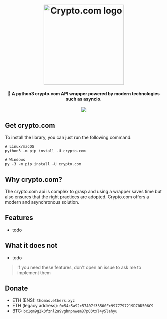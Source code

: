 <h1 align="center">
  <br>
  <img src="https://oraxen.vercel.app/todo/crypto.com.svg" alt="Crypto.com logo" width="256">
  <br>
</h1>

<h4 align="center">🦾 A python3 crypto.com API wrapper powered by modern technologies such as asyncio.</h4>

<p align="center">
    <a href="https://discord.gg/bhbPCXW" alt="discord">
        <img src="https://img.shields.io/discord/725070664100216922?label=chat&logo=discord"/>
    </a>
</p>


## Get crypto.com
To install the library, you can just run the following command:
```console
# Linux/macOS
python3 -m pip install -U crypto.com

# Windows
py -3 -m pip install -U crypto.com
```

## Why crypto.com?
The crypto.com api is complex to grasp and using a wrapper saves time but also ensures that the right practices are adopted. Crypto.com offers a modern and asynchronous solution.

## Features
- todo

## What it does not
- todo
> If you need these features, don't open an issue to ask me to implement them

## Donate
- ETH (ENS): ``thomas.ethers.xyz``
- ETH (legacy address): ``0x54c5a92c57A07f33500Ec9977797219D70D506C9``
- BTC: ``bc1qm9g2k3fznl2a9vghnpnwem87p03txl4y5lahyu``